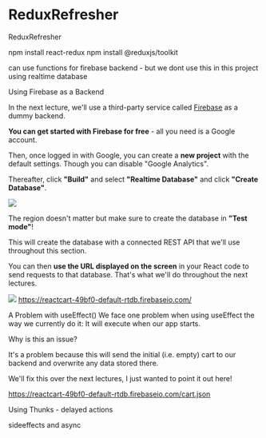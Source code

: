 # ReduxRefresher

ReduxRefresher

npm install react-redux
npm install @reduxjs/toolkit

can use functions for firebase backend - but we dont use this in this project using realtime database

Using Firebase as a Backend

In the next lecture, we'll use a third-party service called [Firebase](https://firebase.google.com/) as a dummy backend.

**You can get started with Firebase for free** - all you need is a Google account.

Then, once logged in with Google, you can create a **new project** with the default settings. Though you can disable "Google Analytics".

Thereafter, click **"Build"** and select **"Realtime Database"** and click **"Create Database"**.

![](https://img-c.udemycdn.com/redactor/raw/article_lecture/2023-11-28_15-36-11-7be2236b66f209ec0d0ac5df856e2cdc.jpg)

The region doesn't matter but make sure to create the database in **"Test mode"**!

This will create the database with a connected REST API that we'll use throughout this section.

You can then **use the URL displayed on the screen** in your React code to send requests to that database. That's what we'll do throughout the next lectures.

![](https://img-c.udemycdn.com/redactor/raw/article_lecture/2023-11-28_15-36-11-b77f0ce79a4a19a041735b1b61b8c980.jpg)
https://reactcart-49bf0-default-rtdb.firebaseio.com/

A Problem with useEffect()
We face one problem when using useEffect the way we currently do it: It will execute when our app starts.

Why is this an issue?

It's a problem because this will send the initial (i.e. empty) cart to our backend and overwrite any data stored there.

We'll fix this over the next lectures, I just wanted to point it out here!

https://reactcart-49bf0-default-rtdb.firebaseio.com/cart.json

Using Thunks - delayed actions

sideeffects and async
